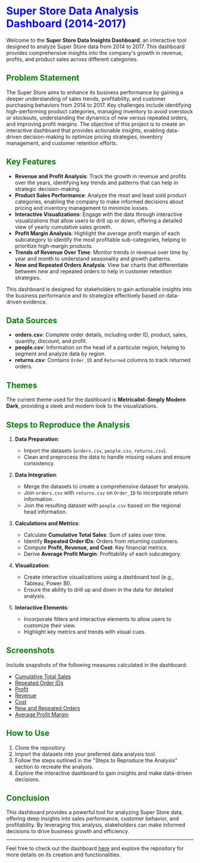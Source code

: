 # <span style="color:blue">Super Store Data Analysis Dashboard (2014-2017)</span>

Welcome to the **Super Store Data Insights Dashboard**, an interactive tool designed to analyze Super Store data from 2014 to 2017. This dashboard provides comprehensive insights into the company's growth in revenue, profits, and product sales across different categories.

## <span style="color:green">Problem Statement</span>

The Super Store aims to enhance its business performance by gaining a deeper understanding of sales trends, profitability, and customer purchasing behaviors from 2014 to 2017. Key challenges include identifying high-performing product categories, managing inventory to avoid overstock or stockouts, understanding the dynamics of new versus repeated orders, and improving profit margins. The objective of this project is to create an interactive dashboard that provides actionable insights, enabling data-driven decision-making to optimize pricing strategies, inventory management, and customer retention efforts.

## <span style="color:green">Key Features</span>

- **Revenue and Profit Analysis**: Track the growth in revenue and profits over the years, identifying key trends and patterns that can help in strategic decision-making.
- **Product Sales Performance**: Analyze the most and least sold product categories, enabling the company to make informed decisions about pricing and inventory management to minimize losses.
- **Interactive Visualizations**: Engage with the data through interactive visualizations that allow users to drill up or down, offering a detailed view of yearly cumulative sales growth.
- **Profit Margin Analysis**: Highlight the average profit margin of each subcategory to identify the most profitable sub-categories, helping to prioritize high-margin products.
- **Trends of Revenue Over Time**: Monitor trends in revenue over time by year and month to understand seasonality and growth patterns.
- **New and Repeated Orders Analysis**: View bar charts that differentiate between new and repeated orders to help in customer retention strategies.

This dashboard is designed for stakeholders to gain actionable insights into the business performance and to strategize effectively based on data-driven evidence.

## <span style="color:green">Data Sources</span>

- **orders.csv**: Complete order details, including order ID, product, sales, quantity, discount, and profit.
- **people.csv**: Information on the head of a particular region, helping to segment and analyze data by region.
- **returns.csv**: Contains `Order_ID` and `Returned` columns to track returned orders.

## <span style="color:green">Themes</span>

The current theme used for the dashboard is **Metricalist-Simply Modern Dark**, providing a sleek and modern look to the visualizations.

## <span style="color:green">Steps to Reproduce the Analysis</span>

1. **Data Preparation**:
    - Import the datasets (`orders.csv`, `people.csv`, `returns.csv`).
    - Clean and preprocess the data to handle missing values and ensure consistency.

2. **Data Integration**:
    - Merge the datasets to create a comprehensive dataset for analysis.
    - Join `orders.csv` with `returns.csv` on `Order_ID` to incorporate return information.
    - Join the resulting dataset with `people.csv` based on the regional head information.

3. **Calculations and Metrics**:
    - Calculate **Cumulative Total Sales**: Sum of sales over time.
    - Identify **Repeated Order IDs**: Orders from returning customers.
    - Compute **Profit, Revenue, and Cost**: Key financial metrics.
    - Derive **Average Profit Margin**: Profitability of each subcategory.

4. **Visualization**:
    - Create interactive visualizations using a dashboard tool (e.g., Tableau, Power BI).
    - Ensure the ability to drill up and down in the data for detailed analysis.

5. **Interactive Elements**:
    - Incorporate filters and interactive elements to allow users to customize their view.
    - Highlight key metrics and trends with visual cues.

## <span style="color:green">Screenshots</span>

Include snapshots of the following measures calculated in the dashboard:

- [Cumulative Total Sales](#)
- [Repeated Order IDs](#)
- [Profit](#)
- [Revenue](#)
- [Cost](#)
- [New and Repeated Orders](#)
- [Average Profit Margin](#)



## <span style="color:green">How to Use</span>

1. Clone the repository.
2. Import the datasets into your preferred data analysis tool.
3. Follow the steps outlined in the "Steps to Reproduce the Analysis" section to recreate the analysis.
4. Explore the interactive dashboard to gain insights and make data-driven decisions.

## <span style="color:green">Conclusion</span>

This dashboard provides a powerful tool for analyzing Super Store data, offering deep insights into sales performance, customer behavior, and profitability. By leveraging this analysis, stakeholders can make informed decisions to drive business growth and efficiency.

---

Feel free to check out the dashboard [here](URL) and explore the repository for more details on its creation and functionalities.
